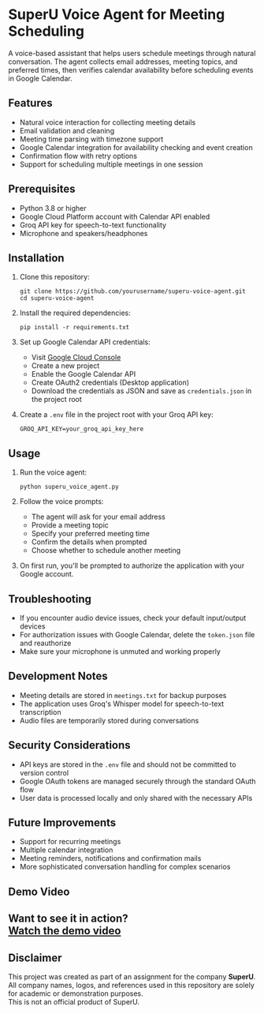 # SuperU Voice Agent for Meeting Scheduling

A voice-based assistant that helps users schedule meetings through natural conversation. The agent collects email addresses, meeting topics, and preferred times, then verifies calendar availability before scheduling events in Google Calendar.

## Features

- Natural voice interaction for collecting meeting details
- Email validation and cleaning
- Meeting time parsing with timezone support
- Google Calendar integration for availability checking and event creation
- Confirmation flow with retry options
- Support for scheduling multiple meetings in one session

## Prerequisites

- Python 3.8 or higher
- Google Cloud Platform account with Calendar API enabled
- Groq API key for speech-to-text functionality
- Microphone and speakers/headphones

## Installation

1. Clone this repository:
   ```
   git clone https://github.com/yourusername/superu-voice-agent.git
   cd superu-voice-agent
   ```

2. Install the required dependencies:
   ```
   pip install -r requirements.txt
   ```

3. Set up Google Calendar API credentials:
   - Visit [Google Cloud Console](https://console.cloud.google.com/)
   - Create a new project
   - Enable the Google Calendar API
   - Create OAuth2 credentials (Desktop application)
   - Download the credentials as JSON and save as `credentials.json` in the project root

4. Create a `.env` file in the project root with your Groq API key:
   ```
   GROQ_API_KEY=your_groq_api_key_here
   ```

## Usage

1. Run the voice agent:
   ```
   python superu_voice_agent.py
   ```

2. Follow the voice prompts:
   - The agent will ask for your email address
   - Provide a meeting topic
   - Specify your preferred meeting time
   - Confirm the details when prompted
   - Choose whether to schedule another meeting

3. On first run, you'll be prompted to authorize the application with your Google account.

## Troubleshooting

- If you encounter audio device issues, check your default input/output devices
- For authorization issues with Google Calendar, delete the `token.json` file and reauthorize
- Make sure your microphone is unmuted and working properly

## Development Notes

- Meeting details are stored in `meetings.txt` for backup purposes
- The application uses Groq's Whisper model for speech-to-text transcription
- Audio files are temporarily stored during conversations

## Security Considerations

- API keys are stored in the `.env` file and should not be committed to version control
- Google OAuth tokens are managed securely through the standard OAuth flow
- User data is processed locally and only shared with the necessary APIs

## Future Improvements

- Support for recurring meetings
- Multiple calendar integration
- Meeting reminders, notifications and confirmation mails
- More sophisticated conversation handling for complex scenarios

## Demo Video

Want to see it in action?  
[Watch the demo video](https://drive.google.com/file/d/1abcXYZ/view?usp=sharing)
---

## Disclaimer

This project was created as part of an assignment for the company **SuperU**.  
All company names, logos, and references used in this repository are solely for academic or demonstration purposes.  
This is not an official product of SuperU.

